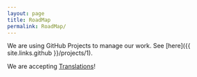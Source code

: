 ```yaml
---
layout: page
title: RoadMap
permalink: RoadMap/
---
```


We are using GitHub Projects to manage our work. See [here]({{ site.links.github }}/projects/1).

<div class="alert alert-info">
We are accepting <a href="{{ site.baseurl }}/Translation" class="alert-link">Translations</a>!
</div>
